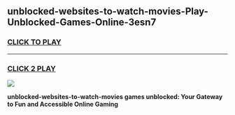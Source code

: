 
## unblocked-websites-to-watch-movies-Play-Unblocked-Games-Online-3esn7
<h3>
<a href="https://premium76.site?title=unblocked-websites-to-watch-movies&ref=25A">CLICK TO PLAY</a></h3>
<hr>

<h3>
<a href="https://premium76.site?title=unblocked-websites-to-watch-movies&ref=25A">CLICK 2 PLAY</a>
  
</h3>

<a href="https://premium76.site?title=unblocked-websites-to-watch-movies&ref=25A"><img src="https://clearcache.store/games.png"></a>


**unblocked-websites-to-watch-movies games unblocked: Your Gateway to Fun and Accessible Online Gaming**
